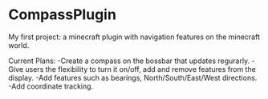 # CompassPlugin

My first project: a minecraft plugin with navigation features on the minecraft world.

Current Plans:
-Create a compass on the bossbar that updates regurarly.
-Give users the flexibility to turn it on/off, add and remove features from the display.
-Add features such as bearings, North/South/East/West directions.
-Add coordinate tracking.
